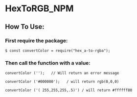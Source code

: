 # HexToRGB_NPM

## How To Use:

### First require the package:

```
$ const convertColor = require("hex_a-to-rgba");
```

### Then call the function with a value:

```
convertColor ('');   // Will return an error message

convertColor ('#000000');   / will return rgb(0,0,0)

convertColor ('( 255,255,255,.5)') / will return #ffffff80

```